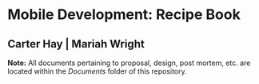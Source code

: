 # Mobile Development: Recipe Book
## Carter Hay | Mariah Wright

**Note:** All documents pertaining to proposal, design, post mortem, etc. are located
within the *Documents* folder of this repository.


